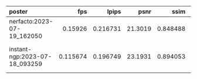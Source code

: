 | poster                        |      fps |    lpips |    psnr |     ssim | ckpt_path                                                                          |    fps_std |   lpips_std |   psnr_std |   ssim_std |   num_rays_per_sec |   num_rays_per_sec_std |
|:------------------------------|---------:|---------:|--------:|---------:|:-----------------------------------------------------------------------------------|-----------:|------------:|-----------:|-----------:|-------------------:|-----------------------:|
| nerfacto:2023-07-19_162050    | 0.15926  | 0.216731 | 21.3019 | 0.848488 | outputs/poster/nerfacto/2023-07-19_162050/nerfstudio_models/step-000029999.ckpt    | 0.00607428 |   0.0705759 |    4.61622 |  0.0538406 |            82560.2 |                3148.91 |
| instant-ngp:2023-07-18_093259 | 0.115674 | 0.196749 | 23.1931 | 0.894053 | outputs/poster/instant-ngp/2023-07-18_093259/nerfstudio_models/step-000029999.ckpt | 0.0130431  |   0.0781118 |    5.54974 |  0.0547165 |            59965.6 |                6761.54 |